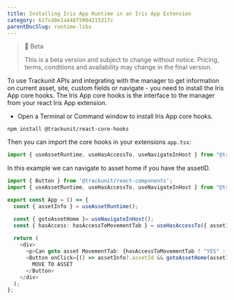 ```yaml
---
title: Installing Iris App Runtime in an Iris App Extension 
category: 61fcd8e1a448f5004215317c
parentDocSlug: runtime-libs
---
```


> 🚧 Beta
> 
> This is a beta version and subject to change without notice. Pricing, terms, conditions and availability may change in the final version.

To use Trackunit APIs and integrating with the manager to get information on current asset, site, custom fields or navigate - you need to install the Iris App core hooks. The Iris App core hooks is the interface to the manager from your react Iris App extension.

- Open a Terminal or Command window to install Iris App core hooks.

```
npm install @trackunit/react-core-hooks
```



Then you can import the core hooks in your extensions  `app.tsx`:

```typescript
import { useAssetRuntime, useHasAccessTo, useNavigateInHost } from "@trackunit/react-core-hooks";
```

In this example we can navigate to asset home if you have the assetID.

```typescript
import { Button } from '@trackunit/react-components';
import { useAssetRuntime, useHasAccessTo, useNavigateInHost } from "@trackunit/react-core-hooks";

export const App = () => {
  const { assetInfo } = useAssetRuntime();

  const { gotoAssetHome }= useNavigateInHost(); 
  const { hasAccess: hasAccessToMovementTab } = useHasAccessTo({ assetId: assetInfo?.assetId, page: "movement" });
  
  return (
    <div>
      <p>Can goto asset MovementTab: {hasAccessToMovementTab ? "YES" : "NO"}</p>
      <Button onClick={() => assetInfo?.assetId && gotoAssetHome(assetInfo.assetId, { page: "movement" })}>
        MOVE TO ASSET
      </Button>
    </div>
  );
};

```